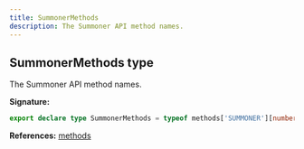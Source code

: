 ```yaml
---
title: SummonerMethods
description: The Summoner API method names.
---
```


## SummonerMethods type

The Summoner API method names.

**Signature:**

```ts
export declare type SummonerMethods = typeof methods['SUMMONER'][number];
```

**References:** [methods](/api/methods.md)

